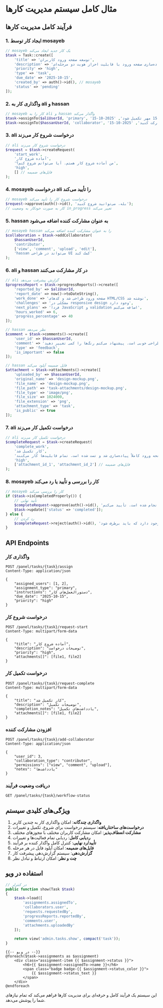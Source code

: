 # مثال کامل سیستم مدیریت کارها

## فرآیند کامل مدیریت کارها

### 1. ایجاد کار توسط mosayeb

```php
// mosayeb یک کار جدید ایجاد می‌کند
$task = Task::create([
    'title' => 'توسعه صفحه ورود کاربران',
    'description' => 'طراحی و پیاده‌سازی صفحه ورود با قابلیت احراز هویت دو مرحله‌ای',
    'priority' => 'high',
    'type' => 'task',
    'due_date' => '2025-10-15',
    'created_by' => auth()->id(), // mosayeb
    'status' => 'pending'
]);
```

### 2. واگذاری کار به ali و hassan

```php
// mosayeb کار را به ali و hassan واگذار می‌کند
$task->assignTo($aliUserId, 'primary', 'این کار اولویت بالایی دارد و باید تا 15 مهر تکمیل شود', '2025-10-15');
$task->assignTo($hassanUserId, 'collaborator', 'می‌توانید در این کار مشارکت کنید', '2025-10-15');
```

### 3. ali درخواست شروع کار می‌زند

```php
// ali درخواست شروع کار می‌زند
$request = $task->createRequest(
    'start_work',
    'آماده شروع کار',
    'من آماده شروع کار هستم. آیا می‌توانم شروع کنم؟',
    'high',
    [] // فایل‌های ضمیمه
);
```

### 4. mosayeb درخواست ali را تأیید می‌کند

```php
// mosayeb درخواست شروع کار را تأیید می‌کند
$request->approve(auth()->id(), 'بله، می‌توانید شروع کنید');
// کار به صورت خودکار به وضعیت in_progress تغییر می‌کند
```

### 5. hassan به عنوان مشارکت کننده اضافه می‌شود

```php
// mosayeb hassan را به عنوان مشارکت کننده اضافه می‌کند
$collaboration = $task->addCollaborator(
    $hassanUserId,
    'contributor',
    ['view', 'comment', 'upload', 'edit'],
    'hassan می‌تواند در طراحی UI کمک کند'
);
```

### 6. ali و hassan در کار مشارکت می‌کنند

```php
// ali گزارش پیشرفت می‌دهد
$progressReport = $task->progressReports()->create([
    'reported_by' => $aliUserId,
    'report_date' => now()->toDateString(),
    'work_done' => 'صفحه ورود طراحی شد و کدهای HTML/CSS نوشته شد',
    'challenges' => 'مشکلی در responsive design وجود دارد',
    'next_plans' => 'فردا JavaScript و validation اضافه می‌کنم',
    'hours_worked' => 6,
    'progress_percentage' => 40
]);

// hassan نظر می‌دهد
$comment = $task->comments()->create([
    'user_id' => $hassanUserId,
    'comment' => 'طراحی خوبی است. پیشنهاد می‌کنم رنگ‌ها را کمی تغییر دهید',
    'type' => 'feedback',
    'is_important' => false
]);

// hassan فایل ضمیمه آپلود می‌کند
$attachment = $task->attachments()->create([
    'uploaded_by' => $hassanUserId,
    'original_name' => 'design-mockup.png',
    'file_name' => 'design-mockup.png',
    'file_path' => 'task-attachments/design-mockup.png',
    'file_type' => 'image/png',
    'file_size' => 1024000,
    'file_extension' => 'png',
    'attachment_type' => 'task',
    'is_public' => true
]);
```

### 7. ali درخواست تکمیل کار می‌زند

```php
// ali درخواست تکمیل کار می‌زند
$completeRequest = $task->createRequest(
    'complete_work',
    'کار تکمیل شد',
    'صفحه ورود کاملاً پیاده‌سازی شد و تست شده است. تمام قابلیت‌ها کار می‌کنند.',
    'high',
    ['attachment_id_1', 'attachment_id_2'] // فایل‌های ضمیمه
);
```

### 8. mosayeb کار را بررسی و تأیید یا رد می‌کند

```php
// mosayeb کار را بررسی می‌کند
if ($task->isCompletedProperly()) {
    // تأیید نهایی
    $completeRequest->approve(auth()->id(), 'کار عالی انجام شده است. تأیید می‌کنم.');
    $task->update(['status' => 'completed']);
} else {
    // رد کردن
    $completeRequest->reject(auth()->id(), 'چند مشکل وجود دارد که باید برطرف شود.');
}
```

## API Endpoints

### واگذاری کار
```http
POST /panel/tasks/{task}/assign
Content-Type: application/json

{
    "assigned_users": [1, 2],
    "assignment_type": "primary",
    "instructions": "دستورالعمل‌های کار",
    "due_date": "2025-10-15",
    "priority": "high"
}
```

### درخواست شروع کار
```http
POST /panel/tasks/{task}/request-start
Content-Type: multipart/form-data

{
    "title": "آماده شروع کار",
    "description": "توضیحات درخواست",
    "priority": "high",
    "attachments[]": [file1, file2]
}
```

### درخواست تکمیل کار
```http
POST /panel/tasks/{task}/request-complete
Content-Type: multipart/form-data

{
    "title": "کار تکمیل شد",
    "description": "توضیحات تکمیل",
    "completion_notes": "یادداشت‌های تکمیل",
    "attachments[]": [file1, file2]
}
```

### افزودن مشارکت کننده
```http
POST /panel/tasks/{task}/add-collaborator
Content-Type: application/json

{
    "user_id": 3,
    "collaboration_type": "contributor",
    "permissions": ["view", "comment", "upload"],
    "notes": "یادداشت‌ها"
}
```

### دریافت وضعیت فرآیند
```http
GET /panel/tasks/{task}/workflow-status
```

## ویژگی‌های کلیدی سیستم

1. **واگذاری چندگانه**: امکان واگذاری کار به چندین کاربر
2. **درخواست‌های ساختاریافته**: سیستم درخواست برای شروع، تکمیل و تغییرات
3. **مشارکت انعطاف‌پذیر**: امکان مشارکت کاربران مختلف با مجوزهای مختلف
4. **ردیابی کامل**: ردیابی تمام فعالیت‌ها و تغییرات
5. **تأیید/رد نهایی**: کنترل کامل واگذار کننده بر فرآیند
6. **فایل‌های ضمیمه**: امکان آپلود فایل در هر مرحله
7. **گزارش‌دهی**: سیستم گزارش‌دهی پیشرفت کار
8. **چت و نظر**: امکان ارتباط و تبادل نظر

## استفاده در ویو

```php
// در کنترلر
public function show(Task $task)
{
    $task->load([
        'assignments.assignedTo',
        'collaborators.user',
        'requests.requestedBy',
        'progressReports.reportedBy',
        'comments.user',
        'attachments.uploadedBy'
    ]);
    
    return view('admin.tasks.show', compact('task'));
}
```

```blade
{{-- در ویو --}}
@foreach($task->assignments as $assignment)
    <div class="assignment-item {{ $assignment->status }}">
        <h6>{{ $assignment->assignedTo->name }}</h6>
        <span class="badge badge-{{ $assignment->status_color }}">
            {{ $assignment->status_text }}
        </span>
    </div>
@endforeach
```

این سیستم یک فرآیند کامل و حرفه‌ای برای مدیریت کارها فراهم می‌کند که تمام نیازهای شما را پوشش می‌دهد.
